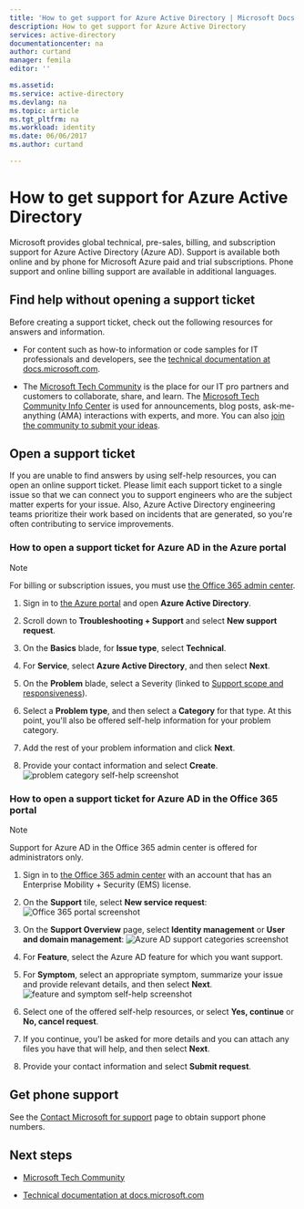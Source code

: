 ```yaml
---
title: 'How to get support for Azure Active Directory | Microsoft Docs'
description: How to get support for Azure Active Directory
services: active-directory
documentationcenter: na
author: curtand
manager: femila
editor: ''

ms.assetid: 
ms.service: active-directory
ms.devlang: na
ms.topic: article
ms.tgt_pltfrm: na
ms.workload: identity
ms.date: 06/06/2017
ms.author: curtand

---
```

# How to get support for Azure Active Directory


Microsoft provides global technical, pre-sales, billing, and subscription support for Azure Active Directory (Azure AD). Support is available both online and by phone for Microsoft Azure paid and trial subscriptions. Phone support and online billing support are available in additional languages. 

## Find help without opening a support ticket

Before creating a support ticket, check out the following resources for answers and information. 

* For content such as how-to information or code samples for IT professionals and developers, see the [technical documentation at docs.microsoft.com](https://docs.microsoft.com/azure/active-directory/).

* The [Microsoft Tech Community](https://techcommunity.microsoft.com/) is the place for our IT pro partners and customers to collaborate, share, and learn. The [Microsoft Tech Community Info Center](https://techcommunity.microsoft.com/t5/Community-Info-Center/ct-p/Community-Info-Center) is used for announcements, blog posts, ask-me-anything (AMA) interactions with experts, and more. You can also [join the community to submit your ideas](https://techcommunity.microsoft.com/t5/Communities/ct-p/communities).


## Open a support ticket

If you are unable to find answers by using self-help resources, you can open an online support ticket. Please limit each support ticket to a single issue so that we can connect you to support engineers who are the subject matter experts for your issue. Also, Azure Active Directory engineering teams prioritize their work based on incidents that are generated, so you're often contributing to service improvements.

### How to open a support ticket for Azure AD in the Azure portal

> [!NOTE]
> For billing or subscription issues, you must use [the Office 365 admin center](https://portal.office.com).
> 

1. Sign in to [the Azure portal](https://portal.azure.com) and open **Azure Active Directory**.
   
2. Scroll down to **Troubleshooting + Support** and select **New support request**.
   
3. On the **Basics** blade, for **Issue type**, select **Technical**.
   
4. For **Service**, select **Azure Active Directory**, and then select **Next**.

5. On the **Problem** blade, select a Severity (linked to [Support scope and responsiveness](https://azure.microsoft.com/support/plans/response/)).
  
6. Select a **Problem type**, and then select a **Category** for that type. At this point, you'll also be offered self-help information for your problem category.
  
7. Add the rest of your problem information and click **Next**.
  
8. Provide your contact information and select **Create**.
  ![problem category self-help screenshot](./media/active-directory-troubleshooting-support-howto/open-support-ticket.png)

### How to open a support ticket for Azure AD in the Office 365 portal

> [!NOTE]
> Support for Azure AD in the Office 365 admin center is offered for administrators only.
> 

1. Sign in to [the Office 365 admin center](https://portal.office.com) with an account that has an Enterprise Mobility + Security (EMS) license.

2. On the **Support** tile, select **New service request**:
  ![Office 365 portal screenshot](./media/active-directory-troubleshooting-support-howto/office-portal.png)

3. On the **Support Overview** page, select **Identity management** or **User and domain management**:
  ![Azure AD support categories screenshot](./media/active-directory-troubleshooting-support-howto/select-identity.png)

4. For **Feature**, select the Azure AD feature for which you want support.

5. For **Symptom**, select an appropriate symptom, summarize your issue and provide relevant details, and then select **Next**.
  ![feature and symptom self-help screenshot](./media/active-directory-troubleshooting-support-howto/open-service-request.png)

6. Select one of the offered self-help resources, or select **Yes, continue** or **No, cancel request**.

7. If you continue, you'l be asked for more details and you can attach any files you have that will help, and then select **Next**.

8. Provide your contact information and select **Submit request**.

## Get phone support

See the [Contact Microsoft for support](https://portal.office.com/Support/ContactUs.aspx) page to obtain support phone numbers.

##  Next steps

* [Microsoft Tech Community](https://techcommunity.microsoft.com/)

* [Technical documentation at docs.microsoft.com](https://docs.microsoft.com/azure/active-directory/)
